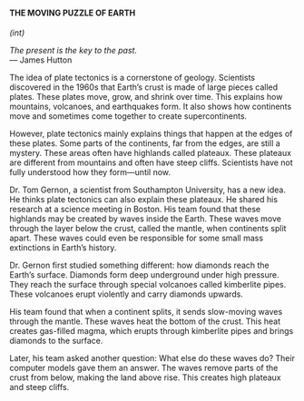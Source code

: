 #### THE MOVING PUZZLE OF EARTH  
*(int)*  

*The present is the key to the past.*  
— James Hutton  

The idea of plate tectonics is a cornerstone of geology. Scientists discovered in the 1960s that Earth’s crust is made of large pieces called plates. These plates move, grow, and shrink over time. This explains how mountains, volcanoes, and earthquakes form. It also shows how continents move and sometimes come together to create supercontinents.  

However, plate tectonics mainly explains things that happen at the edges of these plates. Some parts of the continents, far from the edges, are still a mystery. These areas often have highlands called plateaux. These plateaux are different from mountains and often have steep cliffs. Scientists have not fully understood how they form—until now.  

Dr. Tom Gernon, a scientist from Southampton University, has a new idea. He thinks plate tectonics can also explain these plateaux. He shared his research at a science meeting in Boston. His team found that these highlands may be created by waves inside the Earth. These waves move through the layer below the crust, called the mantle, when continents split apart. These waves could even be responsible for some small mass extinctions in Earth’s history.  

Dr. Gernon first studied something different: how diamonds reach the Earth’s surface. Diamonds form deep underground under high pressure. They reach the surface through special volcanoes called kimberlite pipes. These volcanoes erupt violently and carry diamonds upwards.  

His team found that when a continent splits, it sends slow-moving waves through the mantle. These waves heat the bottom of the crust. This heat creates gas-filled magma, which erupts through kimberlite pipes and brings diamonds to the surface.  

Later, his team asked another question: What else do these waves do? Their computer models gave them an answer. The waves remove parts of the crust from below, making the land above rise. This creates high plateaux and steep cliffs.  

But these new highlands do not stand the test of time. Wind and rain erode them. This erosion washes materials like phosphorus into the ocean. This is important because phosphorus helps tiny ocean plants, called plankton, grow quickly. When these plankton die, they sink and decay, using up oxygen in the water. If too much oxygen is lost, many sea animals die. This process might explain small mass extinctions that happened in the Jurassic and Cretaceous periods.  

Big mass extinctions, like the one that killed the dinosaurs, happened because of huge volcano eruptions or asteroid impacts. But smaller extinctions may have happened because of these waves in the mantle. Dr. Gernon’s research supports this idea.  

His work puts the puzzle pieces together in Earth’s history. It helps scientists understand how plate tectonics shapes not only mountains and earthquakes but also high plateaux and even ocean life. Geology’s big idea is still going strong!  

---

#### Comprehension Questions  
- What happens when a continent splits?  
- How do diamonds reach the Earth’s surface?  
- What might explain small mass extinctions in history?  

#### Discussion Questions  
- How do you think plate tectonics affects the world we live in?  
- What natural disasters are caused by plate movement?  
- Why do scientists study the movement of Earth’s crust?  
